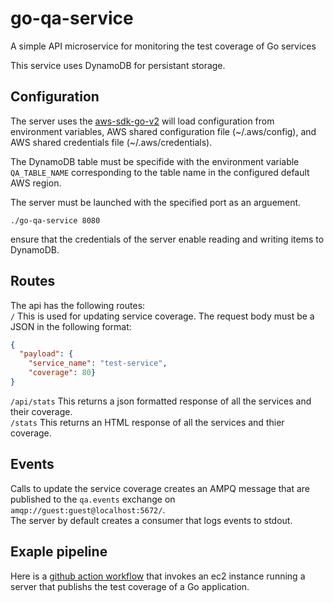 # go-qa-service
A simple API microservice for monitoring the test coverage of Go services

This service uses DynamoDB for persistant storage.

## Configuration
The server uses the [aws-sdk-go-v2](https://github.com/aws/aws-sdk-go-v2) will load configuration from environment variables, 
AWS shared configuration file (\~/.aws/config), and AWS shared credentials file (\~/.aws/credentials).

The DynamoDB table must be specifide with the environment variable `QA_TABLE_NAME` corresponding to the table name in the configured default AWS region.

The server must be launched with the specified port as an arguement.
```console
./go-qa-service 8080
```
ensure that the credentials of the server enable reading and writing items to DynamoDB.

## Routes
The api has the following routes:  
`/` This is used for updating service coverage. The request body must be a JSON in the following format:
```json
{
  "payload": { 
    "service_name": "test-service", 
    "coverage": 80}
}
```
`/api/stats` This returns a json formatted response of all the services and their coverage.  
`/stats` This returns an HTML response of all the services and thier coverage.

## Events
Calls to update the service coverage creates an AMPQ message that are published to the `qa.events` exchange on `amqp://guest:guest@localhost:5672/`.  
The server by default creates a consumer that logs events to stdout.

## Exaple pipeline
Here is a [github action workflow](https://github.com/devinmarder/go-test/blob/main/.github/workflows/publish-coverage.yml) 
that invokes an ec2 instance running a server that publishs the test coverage of a Go application.
